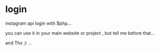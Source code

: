 # login
instagram api login with $php...

you can use it in your main website or project , but tell me before that...

and Thx ;) ...
